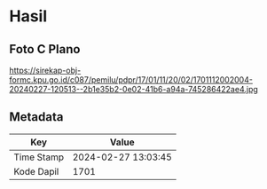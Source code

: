# Hasil

## Foto C Plano

https://sirekap-obj-formc.kpu.go.id/c087/pemilu/pdpr/17/01/11/20/02/1701112002004-20240227-120513--2b1e35b2-0e02-41b6-a94a-745286422ae4.jpg


## Metadata

| Key        | Value               |
| ---------- | ------------------- |
| Time Stamp | 2024-02-27 13:03:45 |
| Kode Dapil | 1701                |



